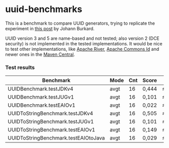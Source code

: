 # uuid-benchmarks
This is a benchmark to compare UUID generators, trying to replicate the experiment in [this post](https://johannburkard.de/blog/programming/java/Java-UUID-generators-compared.html) by Johann Burkard.

UUID version 3 and 5 are name-based and not tested; also version 2 (DCE security) is not implemented in the tested implementations. It would be nice to test other implementations, like [Apache River](https://river.apache.org/), [Apache Commons Id](https://commons.apache.org/sandbox/commons-id/) and newer ones in the [Maven Central](https://search.maven.org).

### Test results
| Benchmark                            | Mode  | Cnt  | Score | Error | Units |
|--------------------------------------|-------|------|-------|-------|-------|
| UUIDBenchmark.testJDKv4              | avgt |  16  | 0,444 | ±0,014 | us/op |
| UUIDBenchmark.testJUGv1              | avgt |  16  | 0,101 | ±0,001 | us/op |
| UUIDBenchmark.testEAIOv1             | avgt |  16  | 0,022 | ±0,008 | us/op |
| UUIDToStringBenchmark.testJDKv4      | avgt |  16  | 0,505 | ±0,115 | us/op |
| UUIDToStringBenchmark.testJUGv1      | avgt |  16  | 0,101 | ±0,001 | us/op |
| UUIDToStringBenchmark.testEAIOv1     | avgt |  16  | 0,149 | ±0,007 | us/op |
| UUIDToStringBenchmark.testEAIOtoJava | avgt |  16  | 0,029 | ±0,001 | us/op |